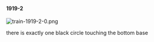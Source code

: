 #### 1919-2
![train-1919-2-0.png](https://github.com/lil-lab/nlvr/raw/master/nlvr/train/images/71/train-1919-2-0.png "train-1919-2-0.png")

there is exactly one black circle touching the bottom base